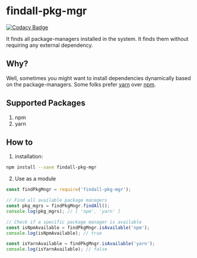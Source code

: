 # findall-pkg-mgr

[![Codacy Badge](https://api.codacy.com/project/badge/Grade/0e13c9072c8f4befba060ded7f63698c)](https://app.codacy.com/app/hemal7735/findall-pkg-mgr?utm_source=github.com&utm_medium=referral&utm_content=hemal7735/findall-pkg-mgr&utm_campaign=Badge_Grade_Dashboard)

It finds all package-managers installed in the system. It finds them without requiring any external dependency.

## Why?

Well, sometimes you might want to install dependencies dynamically based on the package-managers. Some folks prefer [yarn](https://yarnpkg.com/) over [npm](https://www.npmjs.com/).

## Supported Packages

1. npm
2. yarn

## How to

1. installation:
```bash
npm install --save findall-pkg-mgr
```
2. Use as a module
```javascript
const findPkgMngr = require('findall-pkg-mgr');

// Find all available package managers
const pkg_mgrs = findPkgMngr.findAll();
console.log(pkg_mgrs); // [ 'npm', 'yarn' ]

// Check if a specific package manager is available
const isNpmAvailable = findPkgMngr.isAvailable('npm');
console.log(isNpmAvailable); // true

const isYarnAvailable = findPkgMngr.isAvailable('yarn');
console.log(isYarnAvailable); // false
```